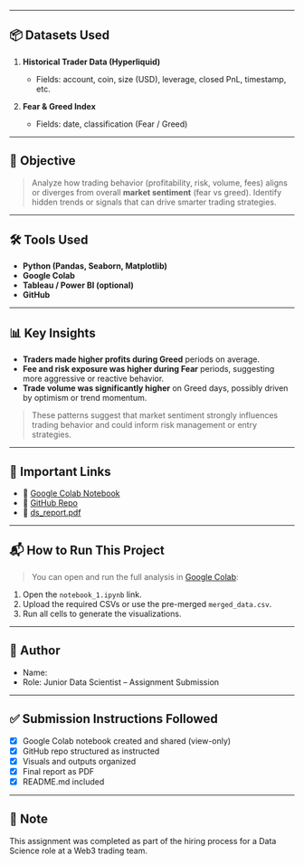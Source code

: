 
---

## 📦 Datasets Used

1. **Historical Trader Data (Hyperliquid)**
   - Fields: account, coin, size (USD), leverage, closed PnL, timestamp, etc.

2. **Fear & Greed Index**
   - Fields: date, classification (Fear / Greed)

---

## 🧠 Objective

> Analyze how trading behavior (profitability, risk, volume, fees) aligns or diverges from overall **market sentiment** (fear vs greed). Identify hidden trends or signals that can drive smarter trading strategies.

---

## 🛠️ Tools Used

- **Python (Pandas, Seaborn, Matplotlib)**
- **Google Colab**
- **Tableau / Power BI (optional)**
- **GitHub**

---

## 📊 Key Insights

- **Traders made higher profits during Greed** periods on average.
- **Fee and risk exposure was higher during Fear** periods, suggesting more aggressive or reactive behavior.
- **Trade volume was significantly higher** on Greed days, possibly driven by optimism or trend momentum.

> These patterns suggest that market sentiment strongly influences trading behavior and could inform risk management or entry strategies.

---

## 📎 Important Links

- 🔗 [Google Colab Notebook](https://colab.research.google.com/drive/1qH4TY_n4cAuK7Pt2rJ-XQ75xnmj7Gg8F?usp=sharing)
- 🔗 [GitHub Repo](https://github.com/Yashaswini-Gogga/ds_Yashaswini_Gogga)
- 📄 [ds_report.pdf](https://docs.google.com/document/d/1AMdGwbFr1XZlSFyN58GP_4x_tBkwxGFFNJBe-ePHl30/edit?usp=sharing)

---

## 📬 How to Run This Project

> You can open and run the full analysis in [Google Colab](https://colab.research.google.com/):

1. Open the `notebook_1.ipynb` link.
2. Upload the required CSVs or use the pre-merged `merged_data.csv`.
3. Run all cells to generate the visualizations.

---

## 👤 Author

- Name: <Yashaswini Gogga>
- Role: Junior Data Scientist – Assignment Submission

---

## ✅ Submission Instructions Followed

- [x] Google Colab notebook created and shared (view-only)
- [x] GitHub repo structured as instructed
- [x] Visuals and outputs organized
- [x] Final report as PDF
- [x] README.md included

---

## 📣 Note

This assignment was completed as part of the hiring process for a Data Science role at a Web3 trading team.

